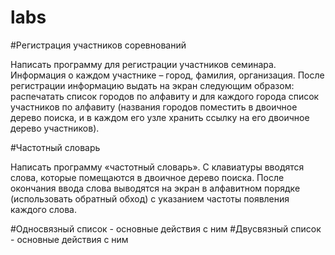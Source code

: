 # labs

#Регистрация участников соревнований

Написать программу для регистрации участников семинара.
Информация о каждом участнике – город, фамилия, организация. После
регистрации информацию выдать на экран следующим образом:
распечатать список городов по алфавиту и для каждого города список
участников по алфавиту (названия городов поместить в двоичное дерево
поиска, и в каждом его узле хранить ссылку на его двоичное дерево
участников).

#Частотный словарь 

Написать программу «частотный словарь». С клавиатуры вводятся
слова, которые помещаются в двоичное дерево поиска. После окончания
ввода слова выводятся на экран в алфавитном порядке (использовать
обратный обход) с указанием частоты появления каждого слова.

#Односвязный список - основные действия с ним
#Двусвязный список - основные действия с ним
